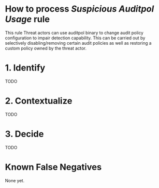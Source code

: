 # How to process *Suspicious Auditpol Usage* rule
This rule Threat actors can use auditpol binary to change audit policy configuration to impair detection capability. This can be carried out by selectively disabling/removing certain audit policies as well as restoring a custom policy owned by the threat actor.

# 1. Identify
TODO

# 2. Contextualize
TODO

# 3. Decide
TODO

# Known False Negatives
None yet.
